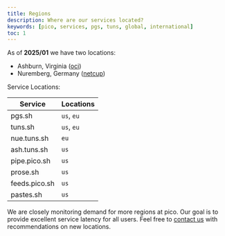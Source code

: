 ```yaml
---
title: Regions
description: Where are our services located?
keywords: [pico, services, pgs, tuns, global, international]
toc: 1
---
```


As of **2025/01** we have two locations:

- Ashburn, Virginia ([oci](https://cloud.oracle.com))
- Nuremberg, Germany ([netcup](https://www.netcup.com))

Service Locations:

| Service       | Locations  |
| ------------- | ---------- |
| pgs.sh        | `us`, `eu` |
| tuns.sh       | `us`, `eu` |
| nue.tuns.sh   | `eu`       |
| ash.tuns.sh   | `us`       |
| pipe.pico.sh  | `us`       |
| prose.sh      | `us`       |
| feeds.pico.sh | `us`       |
| pastes.sh     | `us`       |

We are closely monitoring demand for more regions at pico. Our goal is to
provide excellent service latency for all users. Feel free to
[contact us](/contact) with recommendations on new locations.
